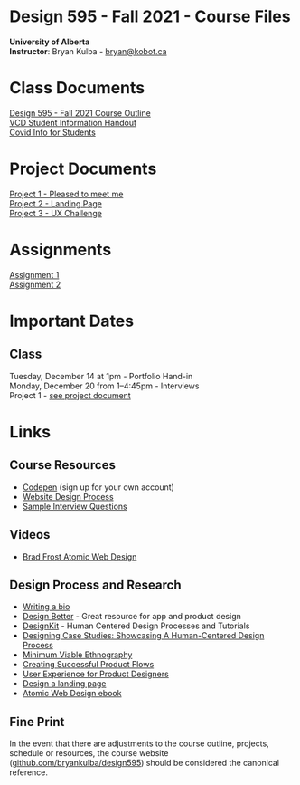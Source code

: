 # Design 595 - Fall 2021 - Course Files

**University of Alberta**  
**Instructor**: Bryan Kulba - [bryan@kobot.ca](mailto:bryan@kobot.ca)  

# Class Documents
[Design 595 - Fall 2021 Course Outline](Design_595_Outline.md)   
[VCD Student Information Handout](VCD_handout.pdf)   
[Covid Info for Students](fall-2021-guide-on-campus-students.pdf)  

# Project Documents
[Project 1 - Pleased to meet me](Design_595-Project_1-Pleased_to_Meet_Me.md)    
[Project 2 - Landing Page](Design_595-Project_2-Landing_Page.md)   
[Project 3 - UX Challenge ](Design_595-Project_3-UX_Challenge.md)

# Assignments
[Assignment 1](Design_595-assignment_1.md)  
[Assignment 2](Design_595-assignment_2.md)


# Important Dates  
## Class
Tuesday, December 14 at 1pm - Portfolio Hand-in    
Monday, December 20 from 1–4:45pm - Interviews   
Project 1 - [see project document](Design_595-Project_1-Pleased_to_Meet_Me.md)  
<!-- 
Project Two - [see project document](Design_595-Project_2-Landing_Page.md)  
Project Three - [see project document](Design_595-Project_3-UX_Challenge.md)  
 -->

# Links

## Course Resources
- [Codepen](https://codepen.io/) (sign up for your own account)  
- [Website Design Process](website_design_process.md)  
- [Sample Interview Questions](Interviewing.md)  

## Videos
- [Brad Frost Atomic Web Design](https://vimeo.com/179245570)

## Design Process and Research
- [Writing a bio](https://99u.adobe.com/articles/64151/how-to-write-a-better-bio-professional-summary) 
- [Design Better](https://www.designbetter.co/) - Great resource for app and product design
- [DesignKit](http://designkit.org) - Human Centered Design Processes and Tutorials
- [Designing Case Studies: Showcasing A Human-Centered Design Process](http://www.smashingmagazine.com/2015/02/designing-case-studies-human-centered-design-process/)  
- [Minimum Viable Ethnography](https://medium.com/research-things/minimum-viable-ethnography-a047e9358df0#.r6cfia93r)
- [Creating Successful Product Flows](https://medium.com/@ryanglasgow/creating-successful-product-flows-c41ffbce49a1#.gwnuwmgkz)
- [User Experience for Product Designers](https://medium.com/looks-good-feels-good/user-experience-for-product-designers-e9fa621ce3bc#.dpl1j7p0l)
- [Design a landing page](https://marketingexperiments.com/conversion-marketing/how-to-wireframe-a-landing-page)
- [Atomic Web Design ebook](http://atomicdesign.bradfrost.com/table-of-contents/)

## Fine Print
In the event that there are adjustments to the course outline, projects, schedule or resources, the course website ([github.com/bryankulba/design595](https://github.com/bryankulba/design595)) should be considered the canonical reference.
